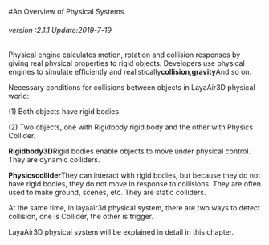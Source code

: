 #An Overview of Physical Systems

###### *version :2.1.1   Update:2019-7-19*

Physical engine calculates motion, rotation and collision responses by giving real physical properties to rigid objects. Developers use physical engines to simulate efficiently and realistically**collision**,**gravity**And so on.

Necessary conditions for collisions between objects in LayaAir3D physical world:

(1) Both objects have rigid bodies.

(2) Two objects, one with Rigidbody rigid body and the other with Physics Collider.

**Rigidbody3D**Rigid bodies enable objects to move under physical control. They are dynamic colliders.

**Physicscollider**They can interact with rigid bodies, but because they do not have rigid bodies, they do not move in response to collisions. They are often used to make ground, scenes, etc. They are static colliders.

At the same time, in layaair3d physical system, there are two ways to detect collision, one is Collider, the other is trigger.

LayaAir3D physical system will be explained in detail in this chapter.

